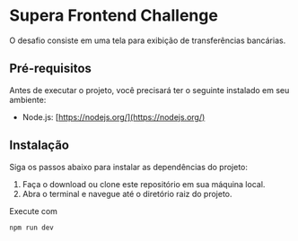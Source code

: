 # Supera Frontend Challenge

O desafio consiste em uma tela para exibição de transferências bancárias.

## Pré-requisitos

Antes de executar o projeto, você precisará ter o seguinte instalado em seu ambiente:

- Node.js: [https://nodejs.org/](https://nodejs.org/)

## Instalação

Siga os passos abaixo para instalar as dependências do projeto:

1. Faça o download ou clone este repositório em sua máquina local.
2. Abra o terminal e navegue até o diretório raiz do projeto.

Execute com  
```bash
npm run dev
